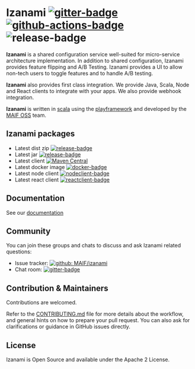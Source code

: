 # Izanami [![gitter-badge][]][gitter] [![github-actions-badge][]][github-actions] ![release-badge]

[github-actions]:       https://github.com/MAIF/izanami/actions
[github-actions-badge]: https://github.com/MAIF/izanami/workflows/test/badge.svg
[gitter]:               https://gitter.im/MAIF/izanami
[gitter-badge]:         https://badges.gitter.im/MAIF/izanami.svg
[release-badge]:        https://img.shields.io/github/v/release/MAIF/izanami
[dist]:                 https://github.com/MAIF/izanami/releases/latest/download/izanami.zip
[jar]:                  https://github.com/MAIF/izanami/releases/latest/download/izanami.jar
[client]:               https://repo1.maven.org/maven2/fr/maif/izanami-client_2.13
[client-badge]:         https://maven-badges.herokuapp.com/maven-central/fr.maif/izanami-client_2.13/badge.svg
[nodeclient]:           https://badge.fury.io/js/izanami-node
[nodeclient-badge]:     https://badge.fury.io/js/izanami-node.svg
[reactclient]:          https://badge.fury.io/js/react-izanami
[reactclient-badge]:    https://badge.fury.io/js/react-izanami.svg
[docker]:               https://hub.docker.com/r/maif/izanami/
[docker-badge]:         https://img.shields.io/docker/pulls/maif/izanami.svg

**Izanami** is a shared configuration service well-suited for micro-service architecture implementation. In addition to shared configuration, Izanami provides feature flipping and A/B Testing. Izanami provides a UI to allow non-tech users to toggle features and to handle A/B testing.

**Izanami** also provides first class integration. We provide Java, Scala, Node and React clients to integrate with your apps. We also provide webhook integration.

**Izanami** is written in [scala](https://www.scala-lang.org/) using the [playframework](https://www.playframework.com/) and developed by the <a href="https://maif.github.io" target="_blank">MAIF OSS</a> team.

## Izanami packages

- Latest dist zip [![release-badge][]][dist]
- Latest jar [![release-badge][]][jar]
- Latest client [![Maven Central][client-badge]][client]
- Latest docker image [![docker-badge][]][docker]
- Latest node client [![nodeclient-badge][]][nodeclient]
- Latest react client [![reactclient-badge][]][reactclient]

## Documentation

See our [documentation](https://maif.github.io/izanami)

## Community

You can join these groups and chats to discuss and ask Izanami related questions:

- Issue tracker: [![github: MAIF/izanami](https://img.shields.io/github/issues/MAIF/izanami.svg)](https://github.com/MAIF/izanami/issues)
- Chat room: [![gitter-badge][]][gitter]


## Contribution & Maintainers

Contributions are welcomed.

Refer to the [CONTRIBUTING.md](https://github.com/MAIF/izanami/blob/master/.github/CONTRIBUTING.md) file for more details about the workflow,
and general hints on how to prepare your pull request. You can also ask for clarifications or guidance in GitHub issues directly.

## License

Izanami is Open Source and available under the Apache 2 License.
